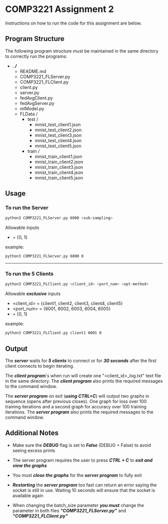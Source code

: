# COMP3221 Assignment 2

Instructions on how to run the code for this assignment are below.

## Program Structure

The following program structure must be maintained in the same directory to correctly run the programs:

* ***. /***
  * README.md
  * COMP3221_FLServer.py
  * COMP3221_FLClient.py
  * client.py
  * server.py
  * fedAvgClient.py
  * fedAvgServer.py
  * mlModel.py
  * FLData /
     * test /
          * mnist_test_client1.json
          * mnist_test_client2.json
          * mnist_test_client3.json
          * mnist_test_client4.json
          * mnist_test_client5.json
     * train /
          * mnist_train_client1.json
          * mnist_train_client2.json
          * mnist_train_client3.json
          * mnist_train_client4.json
          * mnist_train_client5.json


## Usage

### To run the Server

```bash
python3 COMP3221_FLServer.py 6000 <sub-sampling>
```


Allowable inputs

* <sub-sampling> = {0, 1}

example:

```bash
python3 COMP3221_FLServer.py 6000 0
```
---

### To run the 5 Clients

```bash
python3 COMP3221_FLClient.py <client_id> <port_num> <opt-method>
```

Allowable ***exclusive*** inputs

* <client_id> = {client1, client2, client3, client4, client5}
* <port_num> = {6001, 6002, 6003, 6004, 6005}
* <opt-method> = {0, 1}


example:

```bash
python3 COMP3221_FLClient.py client1 6001 0
```

## Output

The ***server*** waits for ***5 clients*** to connect or for ***30 seconds*** after the first client connects to begin iterating.

The ***client program***'s when run will create one "<client_id>_log.txt" text file in the same directory. The ***client program*** also prints the required messages to the command window.

The ***server program*** on exit (***using CTRL+C***) will output two graphs in sequence (opens after previous closes). One graph for loss over 100 training iterations and a second graph for accuracy over 100 training iterations. The ***server program*** also prints the required messages to the command window.

## Additional Notes

* Make sure the ***DEBUG*** flag is set to ***False*** (DEBUG = False) to avoid seeing excess prints

* The server program requires the user to press ***CTRL + C*** to ***exit and view the graphs***

* You must ***close the graphs*** for the ***server program*** to fully exit

* ***Restarting*** the ***server program*** too fast can return an error saying the socket is still in use. Waiting 10 seconds will ensure that the socket is available again

* When changing the batch_size parameter ***you must*** change the parameter in both files ***"COMP3221_FLServer.py"*** and ***"COMP3221_FLClient.py"***
